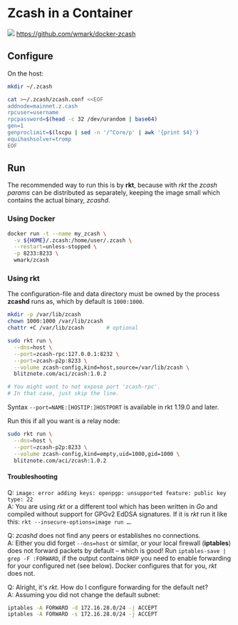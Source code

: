 # Zcash in a Container

[![](https://images.microbadger.com/badges/image/wmark/zcash.svg)](https://microbadger.com/images/wmark/zcash "Get your own image badge on microbadger.com")
https://github.com/wmark/docker-zcash

## Configure
On the host:

```bash
mkdir ~/.zcash

cat >~/.zcash/zcash.conf <<EOF
addnode=mainnet.z.cash
rpcuser=username
rpcpassword=$(head -c 32 /dev/urandom | base64)
gen=1
genproclimit=$(lscpu | sed -n '/^Core/p' | awk '{print $4}')
equihashsolver=tromp
EOF
```

## Run

The recommended way to run this is by **rkt**,
because with *rkt* the *zcash params* can be distributed as separately,
keeping the image small which contains the actual binary, *zcashd*.

### Using Docker

```bash
docker run -t --name my_zcash \
  -v ${HOME}/.zcash:/home/user/.zcash \
  --restart=unless-stopped \
  -p 8233:8233 \
  wmark/zcash
```

### Using rkt

The configuration-file and data directory must be owned by the process
**zcashd** runs as, which by default is `1000:1000`.

```bash
mkdir -p /var/lib/zcash
chown 1000:1000 /var/lib/zcash
chattr +C /var/lib/zcash       # optional

sudo rkt run \
  --dns=host \
  --port=zcash-rpc:127.0.0.1:8232 \
  --port=zcash-p2p:8233 \
  --volume zcash-config,kind=host,source=/var/lib/zcash \
  blitznote.com/aci/zcash:1.0.2

# You might want to not expose port 'zcash-rpc'.
# In that case, just skip the line.
```

Syntax `--port=NAME:[HOSTIP:]HOSTPORT` is available in rkt 1.19.0 and later.

Run this if all you want is a relay node:

```bash
sudo rkt run \
  --dns=host \
  --port=zcash-p2p:8233 \
  --volume zcash-config,kind=empty,uid=1000,gid=1000 \
  blitznote.com/aci/zcash:1.0.2
```

#### Troubleshooting

Q: `image: error adding keys: openpgp: unsupported feature: public key type: 22`  
A: You are using *rkt* or a different tool which has been written in *Go*
and compiled without support for GPGv2 EdDSA signatures.
If it is *rkt* run it like this: `rkt --insecure-options=image run …`.

Q: *zcashd* does not find any peers or establishes no connections.  
A: Either you did forget `--dns=host` or similar, or your local firewall (**iptables**)
does not forward packets by default – which is good!
Run `iptables-save | grep -F :FORWARD`, if the output contains `DROP` you need to enable forwarding
for your configured net (see below). Docker configures that for you, *rkt* does not.

Q: Alright, it's *rkt*. How do I configure forwarding for the default net?  
A: Assuming you did not change the default subnet:  
```bash
iptables -A FORWARD -d 172.16.28.0/24 -j ACCEPT
iptables -A FORWARD -s 172.16.28.0/24 -j ACCEPT
```
